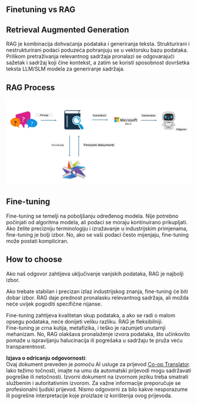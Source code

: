 <!--
CO_OP_TRANSLATOR_METADATA:
{
  "original_hash": "e4e010400c2918557b36bb932a14004c",
  "translation_date": "2025-05-09T22:17:37+00:00",
  "source_file": "md/03.FineTuning/FineTuning_vs_RAG.md",
  "language_code": "hr"
}
-->
## Finetuning vs RAG

## Retrieval Augmented Generation

RAG je kombinacija dohvaćanja podataka i generiranja teksta. Strukturirani i nestrukturirani podaci poduzeća pohranjuju se u vektorsku bazu podataka. Prilikom pretraživanja relevantnog sadržaja pronalazi se odgovarajući sažetak i sadržaj koji čine kontekst, a zatim se koristi sposobnost dovršetka teksta LLM/SLM modela za generiranje sadržaja.

## RAG Process
![FinetuningvsRAG](../../../../translated_images/rag.36e7cb856f120334d577fde60c6a5d7c5eecae255dac387669303d30b4b3efa4.hr.png)

## Fine-tuning
Fine-tuning se temelji na poboljšanju određenog modela. Nije potrebno počinjati od algoritma modela, ali podaci se moraju kontinuirano prikupljati. Ako želite precizniju terminologiju i izražavanje u industrijskim primjenama, fine-tuning je bolji izbor. No, ako se vaši podaci često mijenjaju, fine-tuning može postati kompliciran.

## How to choose
Ako naš odgovor zahtijeva uključivanje vanjskih podataka, RAG je najbolji izbor.

Ako trebate stabilan i precizan izlaz industrijskog znanja, fine-tuning će biti dobar izbor. RAG daje prednost pronalasku relevantnog sadržaja, ali možda neće uvijek pogoditi specifične nijanse.

Fine-tuning zahtijeva kvalitetan skup podataka, a ako se radi o malom opsegu podataka, neće donijeti veliku razliku. RAG je fleksibilniji.  
Fine-tuning je crna kutija, metafizika, i teško je razumjeti unutarnji mehanizam. No, RAG olakšava pronalaženje izvora podataka, što učinkovito pomaže u ispravljanju halucinacija ili pogrešaka u sadržaju te pruža veću transparentnost.

**Izjava o odricanju odgovornosti**:  
Ovaj dokument preveden je pomoću AI usluge za prijevod [Co-op Translator](https://github.com/Azure/co-op-translator). Iako težimo točnosti, imajte na umu da automatski prijevodi mogu sadržavati pogreške ili netočnosti. Izvorni dokument na izvornom jeziku treba smatrati službenim i autoritativnim izvorom. Za važne informacije preporučuje se profesionalni ljudski prijevod. Nismo odgovorni za bilo kakve nesporazume ili pogrešne interpretacije koje proizlaze iz korištenja ovog prijevoda.